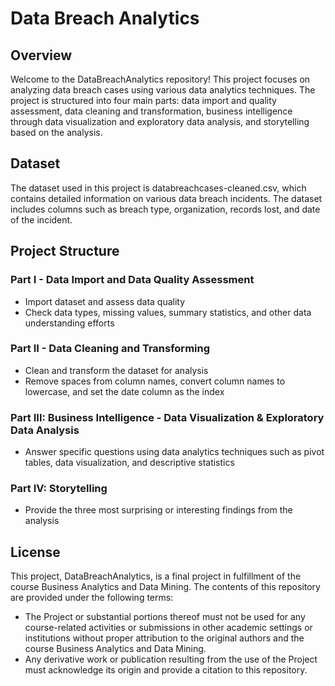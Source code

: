 # Data Breach Analytics 
## Overview 
Welcome to the DataBreachAnalytics repository! This project focuses on analyzing data breach cases using various data analytics techniques. The project is structured into four main parts: data import and quality assessment, 
data cleaning and transformation, business intelligence through data visualization and exploratory data analysis, and storytelling based on the analysis.
## Dataset 
The dataset used in this project is databreachcases-cleaned.csv, which contains detailed information on various data breach incidents. The dataset includes columns such as breach type, organization, records lost, and date 
of the incident.
## Project Structure
### Part I - Data Import and Data Quality Assessment 
- Import dataset and assess data quality
- Check data types, missing values, summary statistics, and other data understanding efforts
### Part II - Data Cleaning and Transforming 
- Clean and transform the dataset for analysis
- Remove spaces from column names, convert column names to lowercase, and set the date column as the index
### Part III: Business Intelligence - Data Visualization & Exploratory Data Analysis
- Answer specific questions using data analytics techniques such as pivot tables, data visualization, and descriptive statistics
### Part IV: Storytelling
- Provide the three most surprising or interesting findings from the analysis
## License
This project, DataBreachAnalytics, is a final project in fulfillment of the course Business Analytics and Data Mining. The contents of this repository are provided under the following terms:
-  The Project or substantial portions thereof must not be used for any course-related activities or submissions in other academic settings or institutions without proper attribution to the
original authors and the course Business Analytics and Data Mining.
- Any derivative work or publication resulting from the use of the Project must acknowledge its origin and provide a citation to this repository.
